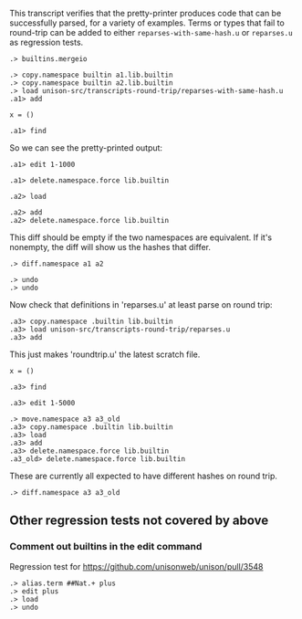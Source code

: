This transcript verifies that the pretty-printer produces code that can be successfully parsed, for a variety of examples. Terms or types that fail to round-trip can be added  to either `reparses-with-same-hash.u` or `reparses.u` as regression tests.

```ucm:hide
.> builtins.mergeio
```

```ucm:hide
.> copy.namespace builtin a1.lib.builtin
.> copy.namespace builtin a2.lib.builtin
.> load unison-src/transcripts-round-trip/reparses-with-same-hash.u
.a1> add
```

```unison
x = ()
```

```ucm:hide
.a1> find
```

So we can see the pretty-printed output:

```ucm
.a1> edit 1-1000
```

```ucm:hide
.a1> delete.namespace.force lib.builtin
```

```ucm:hide
.a2> load
```

```ucm:hide
.a2> add
.a2> delete.namespace.force lib.builtin
```

This diff should be empty if the two namespaces are equivalent. If it's nonempty, the diff will show us the hashes that differ.

```ucm:error
.> diff.namespace a1 a2
```

```ucm:hide
.> undo
.> undo
```

Now check that definitions in 'reparses.u' at least parse on round trip:

```ucm:hide
.a3> copy.namespace .builtin lib.builtin
.a3> load unison-src/transcripts-round-trip/reparses.u
.a3> add
```

This just makes 'roundtrip.u' the latest scratch file.

```unison:hide
x = ()
```

```ucm:hide
.a3> find
```

```ucm
.a3> edit 1-5000
```

```ucm:hide
.> move.namespace a3 a3_old
.a3> copy.namespace .builtin lib.builtin
.a3> load
.a3> add
.a3> delete.namespace.force lib.builtin
.a3_old> delete.namespace.force lib.builtin
```

These are currently all expected to have different hashes on round trip.

```ucm
.> diff.namespace a3 a3_old
```

## Other regression tests not covered by above

### Comment out builtins in the edit command

Regression test for https://github.com/unisonweb/unison/pull/3548

```ucm:hide
.> alias.term ##Nat.+ plus
.> edit plus
.> load
.> undo
```
